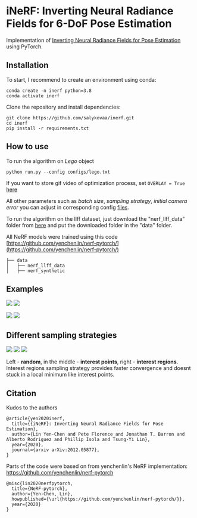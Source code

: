 # iNeRF: Inverting Neural Radiance Fields for 6-DoF Pose Estimation 
Implementation of [Inverting Neural Radiance Fields for Pose Estimation](https://arxiv.org/abs/2012.05877) using PyTorch.
## Installation
To start, I recommend to create an environment using conda:
```
conda create -n inerf python=3.8
conda activate inerf
```
Clone the repository and install dependencies:
```
git clone https://github.com/salykovaa/inerf.git
cd inerf
pip install -r requirements.txt
```
## How to use
To run the algorithm on _Lego_ object
```
python run.py --config configs/lego.txt
```
If you want to store gif video of optimization process, set ```OVERLAY = True``` [here](https://github.com/salykovaa/inerf/blob/a8c996958789168b93e73ed8aee8d6f76ceb0fbc/run.py#L217)

All other parameters such as _batch size_, _sampling strategy_, _initial camera error_ you can adjust in corresponding config [files](https://github.com/salykovaa/inerf/tree/main/configs).

To run the algorithm on the llff dataset, just download the "nerf_llff_data" folder from [here](https://drive.google.com/drive/folders/128yBriW1IG_3NJ5Rp7APSTZsJqdJdfc1) and put the downloaded folder in the "data" folder.

All NeRF models were trained using this code [https://github.com/yenchenlin/nerf-pytorch/](https://github.com/yenchenlin/nerf-pytorch/)
```
├── data 
│   ├── nerf_llff_data   
│   ├── nerf_synthetic  
```
## Examples

![](https://user-images.githubusercontent.com/63703454/125823439-4d89d5fa-4aa6-4159-9df4-4fcf55441632.gif)
![](https://user-images.githubusercontent.com/63703454/126023953-682a28fe-2bb7-419a-98f8-da3a139a81bf.gif)

![](https://user-images.githubusercontent.com/63703454/122670771-f5f16d00-d1c3-11eb-82a7-6446f1f05a95.gif)
![](https://user-images.githubusercontent.com/63703454/122670773-f7229a00-d1c3-11eb-99be-621e4547a768.gif)

## Different sampling strategies 

![](https://user-images.githubusercontent.com/63703454/122686222-51e1e300-d210-11eb-8f4c-be25f078ffa9.gif)
![](https://user-images.githubusercontent.com/63703454/122686229-58705a80-d210-11eb-9c0f-d6c2208b5457.gif)
![](https://user-images.githubusercontent.com/63703454/122686235-5ad2b480-d210-11eb-87ec-d645ae07b8d7.gif)

Left - **random**, in the middle - **interest points**, right - **interest regions**. 
Interest regions sampling strategy provides faster convergence and doesnt stuck in a local minimum like interest points. 

## Citation
Kudos to the authors
```
@article{yen2020inerf,
  title={{iNeRF}: Inverting Neural Radiance Fields for Pose Estimation},
  author={Lin Yen-Chen and Pete Florence and Jonathan T. Barron and Alberto Rodriguez and Phillip Isola and Tsung-Yi Lin},
  year={2020},
  journal={arxiv arXiv:2012.05877},
}
```
Parts of the code were based on from yenchenlin's NeRF implementation: https://github.com/yenchenlin/nerf-pytorch
```
@misc{lin2020nerfpytorch,
  title={NeRF-pytorch},
  author={Yen-Chen, Lin},
  howpublished={\url{https://github.com/yenchenlin/nerf-pytorch/}},
  year={2020}
}
```
